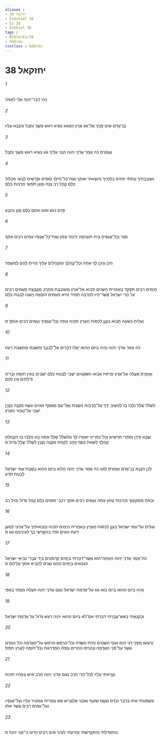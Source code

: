 ```yaml
---
aliases : 
- יחזקאל 38
- Ézéchiel 38
- Ez 38
- Ezekiel 38
tags : 
- Bible/Ez/38
- hébreu
cssclass : hébreu
---
```


# יחזקאל 38

###### 1
וַיְהִי דְבַר־יְהוָה אֵלַי לֵאמֹר׃
###### 2
בֶּן־אָדָם שִׂים פָּנֶיךָ אֶל־גֹּוג אֶרֶץ הַמָּגֹוג נְשִׂיא רֹאשׁ מֶשֶׁךְ וְתֻבָל וְהִנָּבֵא עָלָיו׃
###### 3
וְאָמַרְתָּ כֹּה אָמַר אֲדֹנָי יְהוִה הִנְנִי אֵלֶיךָ גֹּוג נְשִׂיא רֹאשׁ מֶשֶׁךְ וְתֻבָל׃
###### 4
וְשֹׁובַבְתִּיךָ וְנָתַתִּי חַחִים בִּלְחָיֶיךָ וְהֹוצֵאתִי אֹותְךָ וְאֶת־כָּל־חֵילֶךָ סוּסִים וּפָרָשִׁים לְבֻשֵׁי מִכְלֹול כֻּלָּם קָהָל רָב צִנָּה וּמָגֵן תֹּפְשֵׂי חֲרָבֹות כֻּלָּם׃
###### 5
פָּרַס כּוּשׁ וּפוּט אִתָּם כֻּלָּם מָגֵן וְכֹובָע׃
###### 6
גֹּמֶר וְכָל־אֲגַפֶּיהָ בֵּית תֹּוגַרְמָה יַרְכְּתֵי צָפֹון וְאֶת־כָּל־אֲגַפָּיו עַמִּים רַבִּים אִתָּךְ׃
###### 7
הִכֹּן וְהָכֵן לְךָ אַתָּה וְכָל־קְהָלֶךָ הַנִּקְהָלִים עָלֶיךָ וְהָיִיתָ לָהֶם לְמִשְׁמָר׃
###### 8
מִיָּמִים רַבִּים תִּפָּקֵד בְּאַחֲרִית הַשָּׁנִים תָּבֹוא אֶל־אֶרֶץ מְשֹׁובֶבֶת מֵחֶרֶב מְקֻבֶּצֶת מֵעַמִּים רַבִּים עַל הָרֵי יִשְׂרָאֵל אֲשֶׁר־הָיוּ לְחָרְבָּה תָּמִיד וְהִיא מֵעַמִּים הוּצָאָה וְיָשְׁבוּ לָבֶטַח כֻּלָּם׃
###### 9
וְעָלִיתָ כַּשֹּׁאָה תָבֹוא כֶּעָןָן לְכַסֹּות הָאָרֶץ תִּהְיֶה אַתָּה וְכָל־אֲגַפֶּיךָ וְעַמִּים רַבִּים אֹותָךְ׃ ס
###### 10
כֹּה אָמַר אֲדֹנָי יְהוִה וְהָיָה בַּיֹּום הַהוּא יַעֲלוּ דְבָרִים עַל־לְבָבֶךָ וְחָשַׁבְתָּ מַחֲשֶׁבֶת רָעָה׃
###### 11
וְאָמַרְתָּ אֶעֱלֶה עַל־אֶרֶץ פְּרָזֹות אָבֹוא הַשֹּׁקְטִים יֹשְׁבֵי לָבֶטַח כֻּלָּם יֹשְׁבִים בְּאֵין חֹומָה וּבְרִיחַ וּדְלָתַיִם אֵין לָהֶם׃
###### 12
לִשְׁלֹל שָׁלָל וְלָבֹז בַּז לְהָשִׁיב יָדְךָ עַל־חֳרָבֹות נֹושָׁבֹת וְאֶל־עַם מְאֻסָּף מִגֹּויִם עֹשֶׂה מִקְנֶה וְקִנְיָן יֹשְׁבֵי עַל־טַבּוּר הָאָרֶץ׃
###### 13
שְׁבָא וּדְדָן וְסֹחֲרֵי תַרְשִׁישׁ וְכָל־כְּפִרֶיהָ יֹאמְרוּ לְךָ הֲלִשְׁלֹל שָׁלָל אַתָּה בָא הֲלָבֹז בַּז הִקְהַלְתָּ קְהָלֶךָ לָשֵׂאת כֶּסֶף וְזָהָב לָקַחַת מִקְנֶה וְקִנְיָן לִשְׁלֹל שָׁלָל גָּדֹול׃ ס
###### 14
לָכֵן הִנָּבֵא בֶן־אָדָם וְאָמַרְתָּ לְגֹוג כֹּה אָמַר אֲדֹנָי יְהוִה הֲלֹוא בַּיֹּום הַהוּא בְּשֶׁבֶת עַמִּי יִשְׂרָאֵל לָבֶטַח תֵּדָע׃
###### 15
וּבָאתָ מִמְּקֹומְךָ מִיַּרְכְּתֵי צָפֹון אַתָּה וְעַמִּים רַבִּים אִתָּךְ רֹכְבֵי סוּסִים כֻּלָּם קָהָל גָּדֹול וְחַיִל רָב׃
###### 16
וְעָלִיתָ עַל־עַמִּי יִשְׂרָאֵל כֶּעָןָן לְכַסֹּות הָאָרֶץ בְּאַחֲרִית הַיָּמִים תִּהְיֶה וַהֲבִאֹותִיךָ עַל־אַרְצִי לְמַעַן דַּעַת הַגֹּויִם אֹתִי בְּהִקָּדְשִׁי בְךָ לְעֵינֵיהֶם גֹּוג׃ ס
###### 17
כֹּה־אָמַר אֲדֹנָי יְהוִה הַאַתָּה־הוּא אֲשֶׁר־דִּבַּרְתִּי בְּיָמִים קַדְמֹונִים בְּיַד עֲבָדַי נְבִיאֵי יִשְׂרָאֵל הַנִּבְּאִים בַּיָּמִים הָהֵם שָׁנִים לְהָבִיא אֹתְךָ עֲלֵיהֶם׃ ס
###### 18
וְהָיָה בַּיֹּום הַהוּא בְּיֹום בֹּוא גֹוג עַל־אַדְמַת יִשְׂרָאֵל נְאֻם אֲדֹנָי יְהוִה תַּעֲלֶה חֲמָתִי בְּאַפִּי׃
###### 19
וּבְקִנְאָתִי בְאֵשׁ־עֶבְרָתִי דִּבַּרְתִּי אִם־לֹא בַּיֹּום הַהוּא יִהְיֶה רַעַשׁ גָּדֹול עַל אַדְמַת יִשְׂרָאֵל׃
###### 20
וְרָעֲשׁוּ מִפָּנַי דְּגֵי הַיָּם וְעֹוף הַשָּׁמַיִם וְחַיַּת הַשָּׂדֶה וְכָל־הָרֶמֶשׂ הָרֹמֵשׂ עַל־הָאֲדָמָה וְכֹל הָאָדָם אֲשֶׁר עַל־פְּנֵי הָאֲדָמָה וְנֶהֶרְסוּ הֶהָרִים וְנָפְלוּ הַמַּדְרֵגֹות וְכָל־חֹומָה לָאָרֶץ תִּפֹּול׃
###### 21
וְקָרָאתִי עָלָיו לְכָל־הָרַי חֶרֶב נְאֻם אֲדֹנָי יְהוִה חֶרֶב אִישׁ בְּאָחִיו תִּהְיֶה׃
###### 22
וְנִשְׁפַּטְתִּי אִתֹּו בְּדֶבֶר וּבְדָם וְגֶשֶׁם שֹׁוטֵף וְאַבְנֵי אֶלְגָּבִישׁ אֵשׁ וְגָפְרִית אַמְטִיר עָלָיו וְעַל־אֲגַפָּיו וְעַל־עַמִּים רַבִּים אֲשֶׁר אִתֹּו׃
###### 23
וְהִתְגַּדִּלְתִּי וְהִתְקַדִּשְׁתִּי וְנֹודַעְתִּי לְעֵינֵי גֹּויִם רַבִּים וְיָדְעוּ כִּי־אֲנִי יְהוָה׃ ס
